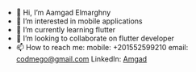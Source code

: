 - 👋 Hi, I’m Aamgad Elmarghny
- 👀 I’m interested in mobile applications
- 🌱 I’m currently learning flutter
- 💞️ I’m looking to collaborate on flutter developer
- 📫 How to reach me:
        mobile: +201552599210
        email: codmego@gmail.com
        LinkedIn: [Amgad](https://www.linkedin.com/in/amgad-elmarghny-ba5077265?lipi=urn%3Ali%3Apage%3Ad_flagship3_profile_view_base_contact_details%3B%2B5sSHTavTY2HAK2k9iLI5A%3D%3D)

<!---
amgadelmarghny/amgadelmarghny is a ✨ special ✨ repository because its `README.md` (this file) appears on your GitHub profile.
You can click the Preview link to take a look at your changes.
--->
